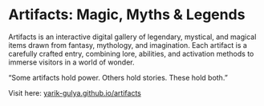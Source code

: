 <h1>Artifacts: Magic, Myths & Legends</h1>

<p>Artifacts is an interactive digital gallery of legendary, mystical, and magical items drawn from fantasy, mythology, and imagination. Each artifact is a carefully crafted entry,
  combining lore, abilities, and activation methods to immerse visitors in a world of wonder.</p>

<p>“Some artifacts hold power. Others hold stories. These hold both.”</p>

<p>Visit here: <a href='yarik-gulya.github.io/artifacts/'>yarik-gulya.github.io/artifacts</a></p>
